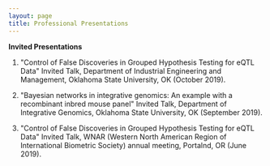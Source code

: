 ```yaml
---
layout: page
title: Professional Presentations
---
```


**Invited Presentations**
1. "Control of False Discoveries in Grouped Hypothesis Testing for eQTL Data"
  Invited Talk, Department of Industrial Engineering and Management, Oklahoma State University, OK (October 2019).

2. "Bayesian networks in integrative genomics: An example with a recombinant inbred mouse panel" 
  Invited Talk, Department of Integrative Genomics, Oklahoma State University, OK (September 2019).

3. "Control of False Discoveries in Grouped Hypothesis Testing for eQTL Data" 
  Invited Talk, WNAR (Western North American Region of International Biometric Society) annual meeting, Portalnd, OR (June 2019).




